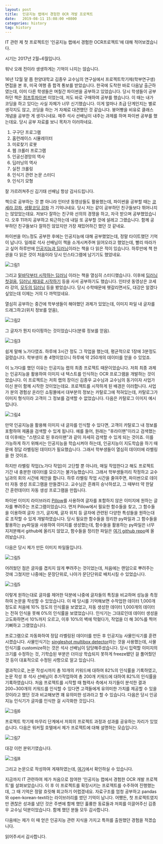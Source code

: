 ```yaml
---
layout: post
title:  인공지능 랩에서 경험한 OCR 개발 프로젝트
date:   2019-08-11 15:08:00 +0800
categories: history
tag: history
---
```


IT 관련 제 첫 프로젝트인 '인공지능 랩에서 경험한 OCR프로젝트'에 대해 적어보겠습니다. 

시기는 2017년 2월~6월입니다.

워낙 오래 전이라 생생하게는 기억이 나지는 않습니다. 

16년 12월 말 쯤 한양대학교 김종우 교수님의 연구실에서 프로젝트학기제(학부연구생) 면접을 본 후, 미국 여행 중 합격 통보를 받았습니다. 한국에 도착한 바로 다음날 출근하였는데, 이미 다른 학생들은 며칠간 파이썬을 공부하고 있었습니다. 당시 학생들이 공부하던 책은 [점프투파이썬](https://wikidocs.net/book/1) 이었는데, 저도 바로 구매하여 공부를 했습니다. 이 때는 내가 코딩을 하고 있다는 사실 자체가 너무 신기했습니다. 이게 얼마나 초급 단계인지는 별로 생각지도 않고, 코딩을 하는 거 자체로 대견했던 것 같습니다. 붕어빵을 비유로 클래스 개념을 공부한 게 생각나네요. 매주 석사 선배님이 내주는 과제를 하며 파이썬 공부를 했는데요. 당시 공부 자료를 보니 목차가 이러하네요.

1. 구구단 프로그램
2. 홈런레이스 시뮬레이터
3. 미로찾기 로봇
4. 웹 크롤러 프로그램
5. 인공신경망의 역사
6. 딥러닝의 역사
7. 실전 크롤링
8. 인식기 관련 논문 스터디
9. 인식기 모형

잘 가르려쳐주신 김기태 선배님 항상 감사드립니다.

책으로 공부하는 것 뿐 아니라 인터넷 동영상들도 활용했는데, 파이썬을 공부할 때는 [코세라 강좌](https://www.coursera.org/learn/python?specialization=python), [생활코딩 강좌](https://www.opentutorials.org/course/1750) 가 기억나네요. 당시 저는 같이 공부하던 친구들보다 뛰어나지는 않았었는데요. 저보다 잘하는 친구와 선의의 경쟁을 하고, 자극 받으며 공부했었습니다. 오후 11까지 공부하고 퇴근하는데 내일 또 공부할 것에 설레고 그랬습니다. 함께 공부하던 친구들보다 잘하진 않았지만 가장 재밌어하긴 했던 것 같네요.

파이썬을 어느정도 공부한 후에는 인공지능에 대해 공부했었는데, 정말 타이트했던 기억이 납니다. 일례로 석사 선배님이 책을 소개시켜주며 읽어오라고 했었는데, 빨리 따라가고 싶어 하루만에 [인공지능과 딥러닝](https://book.naver.com/bookdb/book_detail.nhn?bid=9832011)이라는 책을 다 읽은 적이 있습니다. 하루만에 책 한권을 다 읽은 것이 처음이라 당시 인스타그램에 남기기도 했었네요.

![그림1](http://dl.dropbox.com/s/9kv1n136s5vlv4v/%EA%B7%B8%EB%A6%BC1.jpeg)

그리고 [밑바닥부터 시작하는 딥러닝](https://book.naver.com/bookdb/book_detail.nhn?bid=11492334) 이라는 책을 열심히 스터디했습니다. 이후에 [딥러닝 첫걸음](https://book.naver.com/bookdb/book_detail.nhn?bid=11477902), [딥러닝 제대로 시작하기](https://book.naver.com/bookdb/book_detail.nhn?bid=11134429) 등을 사서 공부하기도 했습니다. 인터넷 동영상은 코세라 강의, [모두의 딥러닝](https://hunkim.github.io/ml/) 등을 봤었습니다. 당시 수학때문에 헷갈리면서도, 대강은 알겠다 싶었는데 이제는 거의 다 까먹었네요.

열심히 공부하는 중간에 학부생들이 해야했던 과제가 있었는데, 이미지 파일 내 글자를 드래그하고(위치 정보를 얻음),

![그림2](http://dl.dropbox.com/s/qrztui559rbppve/%EA%B7%B8%EB%A6%BC1.png)

그 글자가 뭔지 타이핑하는 것이었습니다(분류 정보를 얻음).

![그림3](http://dl.dropbox.com/s/r2psppcua8b7fjv/%EA%B7%B8%EB%A6%BC2.png)

쉽게 말해 노가다였죠. 하루에 3시간 정도 그 작업을 했는데, 평균적으로 1장에 3분정도 걸렸습니다. 학부생이 총 4명이었으니 하루에 약 250개의 데이터를 얻을 수 있었죠.

이 노가다를 했던 이유는 인공지능 랩의 최종 프로젝트 때문이었습니다. 저희 최종 과제는 인공지능을 활용하여 이미지 내 텍스트를 인식하는 OCR 프로그램을 개발하는 것이었습니다. 이 프로젝트는 저희 랩의 장이신 김종우 교수님과 교수님의 동기이자 사업가이신 분이 함께 시작한 것이었는데요. 프로젝트를 시작하게 된 배경은 이러합니다. 사업가 분의 경험상 온라인 쇼핑몰에서 대부분의 정보는 카탈로그에 적혀있는데, 카탈로그가 이미지 형식이라 고객이 그 정보를 검색할 수 없었습니다. 다음은 카탈로그 이미지 예시입니다.

![그림4](http://dl.dropbox.com/s/zlh5ndp2og8jp9m/%EA%B7%B8%EB%A6%BC4.png)



 만약 인공지능을 활용해 이미지 내 글자를 인식할 수 있다면, 고객이 카탈로그 내 정보를 포함하여 제품을 검색할 수 있게 됩니다. 예를 들어, 원래는 "후라이팬"이라고 검색했는데 이후에는 "스텐으로 된 후라이팬"과 같이 자세히 검색할 수 있게 되는 것이죠. 이를 가능하게 하기 위해서는 인공지능을 학습시켜야 하는데, 인공지능이 지도학습을 하기 때문에 정답 라벨링된 데이터가 필요했습니다. 그래서 학부생들이 열심히 데이터에 라벨링을 한 것이죠.

하지만 라벨링 작업(노가다 작업)이 고단할 뿐 아니라, 매일 작업한다고 해도 프로젝트 기간 내 충분한 데이터를 모으기는 불가능했습니다. 그래서 학부생들끼리 작정하고 교수님과의 회의 시간에 제안을 합니다. 하루 라벨링 작업 시간을 줄여주면, 파이썬으로 데이터 자동 생성 프로그램을 만들겠다고. 교수님은 흔쾌히 승낙하셨고, 그 때부터 약 한달 간 훈련데이터 자동 생성 프로그램을 만듭니다.

파이썬 이미지 라이브러리 [Pillow](https://pillow.readthedocs.io/en/stable/)를 사용하여 글자를 포함하지 않은 이미지에 원하는 글자를 뿌려주는 프로그램이었습니다. 먼저 Pillow에서 필요한 함수들을 찾고, 그 함수들을 이용하여 글자 크기, 글자체, 글자 위치 등 글자에 관련된 다양한 특성들을 원하는대로 조작할 수 있게 개발하였습니다. 당시 필요한 함수들을 정리한 py파일과 그 함수들을 활용하는 py파일을 사용하여 이미지를 생성했는데, 함수들을 활용하는 py파일은 너무 지저분해서 github에 올리지 않았고, 함수들을 정리한 파일은 [여기 github repo](https://github.com/inDlife/DeepOCR_createtraingdata)에 올려놨습니다.

다음은 당시 제가 만든 이미지 파일들입니다.

![그림5](http://dl.dropbox.com/s/x5h6cdoh88ra4qo/%EA%B7%B8%EB%A6%BC3.png)

어려웠던 점은 글자를 겹치지 않게 뿌려주는 것이었는데, 처음에는 랜덤으로 뿌려주는 것에 그쳤지만 나중에는 문장단위로, 나아가 문단단위로 배치시킬 수 있었습니다.

![그림5](http://dl.dropbox.com/s/sth4i9iu068qe91/%EA%B7%B8%EB%A6%BC5.png)

이렇게 원하는대로 글자를 제어한 덕분에 나중에 글자들의 특징을 비교하며 성능을 측정하여 논문을 작성할 수 있었습니다. 이 때 당시를 기억해보면 수작업한 데이터 1,000개 정도로 처음에 10% 정도의 인식률을 보였었고, 자동 생성한 데이터 1,000개의 데이터는 전혀 인식을 못해 0%의 인식률을 보였었습니다. 인식기는 그대로인데 데이터 생성을 고도화하면서 10%까지 오르고, 이후  10%의 벽에 막혔다가, 작업을 더 해 30%를 찍어 기뻐하고 그랬었습니다.

프로그램으로 자동화하여 정답 라벨링된 데이터를 만든 후 인공지능 사물인식기를 훈련시켰습니다. 사물인식기는 [singleshot multibox detector](https://arxiv.org/abs/1512.02325)라는 것을 사용했는데, 사물인식기를 customize하는 것은 석사 선배님이 담당해주셨습니다. 당시 입력할 이미지의 크기를 수정하는 것, 기학습된 부분은 더이상 학습되지 못하게 freeze됐던 걸 풀어줬던 것 등이 대표적으로 수정된 사항으로 알고 있습니다.

결과적으로, 논문 작성시까지 총 10개의 키워드에 대하여 82%의 인식률을 기록하였고, 논문 작성 후 석사 선배님이 추가작업하여 총 200개 키워드에 대하여 82%의 인식률을 기록하였습니다. 처음 프로젝트를 시작할 때 협력사 측에서 자기들이 분석한 결과 200~300개의 키워드를 인식할 수 있다면 고객들에게 유의미한 가치를 제공할 수 있을 것이라고 했던 것과 비교해보면 꽤 유의미한 성과라고 할 수 있습니다. 다음은 당시 인공지능 인식기가 글자를 인식한 걸 시각화한 것입니다.

![그림6](http://dl.dropbox.com/s/afvg72qmxliolzx/%EA%B7%B8%EB%A6%BC6.png)



프로젝트 학기제 마무리 단계에서 저희의 프로젝트 과정과 성과를 공유하는 자리가 있었습니다. 다음은 워커힐 호텔에서 제가 프로젝트에 대해 설명하는 모습입니다.

![그림7](http://dl.dropbox.com/s/me27bij889gfht4/%EA%B7%B8%EB%A6%BC7.jpeg)



대강 이런 분위기였습니다.

![그림8](http://dl.dropbox.com/s/7c2op7amw6zjdvf/%EA%B7%B8%EB%A6%BC8.jpeg)



그리고 논문으로 작성하여 게재하였는데, [여기](http://www.riss.kr/link?id=A105233049)에서 확인하실 수 있습니다.

지금까지 IT 관련하여 제가 처음으로 참여한 '인공지능 랩에서 경험한 OCR 개발 프로젝트'를 살펴보았습니다. 이 후 이 프로젝트를 확장시키는 프로젝트를 수주하여 진행했는데, 그 때 기억은 정말 흐릿해 회고하기 어렵겠네요. 자료구조를 엄청 공부하고 pandas와 open-korean-text라는 라이브러리를 썼던 기억이 납니다. 어쨌든, 첫 프로젝트였지만 괜찮은 성과를 냈던 것은 주변에 함께 했던 훌륭한 동료들과 저희를 이끌어주신 김종우 교수님 덕분이었습니다. 함께 했던 분들 모두 감사합니다.

다음에는 제가 이 때 얻은 인공지능 관련 지식을 가지고 특허를 출원했던 경험을 적겠습니다.

읽어주셔서 감사합니다. 



